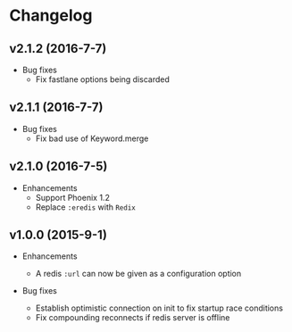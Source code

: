 # Changelog

## v2.1.2 (2016-7-7)

* Bug fixes
  * Fix fastlane options being discarded


## v2.1.1 (2016-7-7)

* Bug fixes
  * Fix bad use of Keyword.merge

## v2.1.0 (2016-7-5)

* Enhancements
  * Support Phoenix 1.2
  * Replace `:eredis` with `Redix`

## v1.0.0 (2015-9-1)

* Enhancements
  * A redis `:url` can now be given as a configuration option

* Bug fixes
  * Establish optimistic connection on init to fix startup race conditions
  * Fix compounding reconnects if redis server is offline

